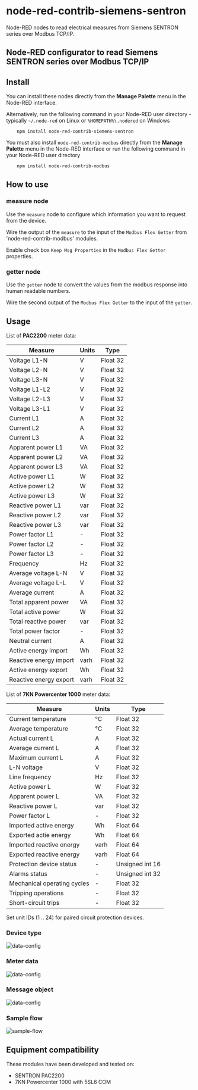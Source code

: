 # node-red-contrib-siemens-sentron
Node-RED nodes to read electrical measures from Siemens SENTRON series over Modbus TCP/IP.
## Node-RED configurator to read Siemens SENTRON series over Modbus TCP/IP

## Install
You can install these nodes directly from the **Manage Palette** menu in the Node-RED interface.

Alternatively, run the following command in your Node-RED user directory - typically `~/.node-red` on Linux or `%HOMEPATH%\.nodered` on Windows

        npm install node-red-contrib-siemens-sentron
        
You must also install `node-red-contrib-modbus` directly from the **Manage Palette** menu in the Node-RED interface or run the following command in your Node-RED user directory
       
        npm install node-red-contrib-modbus
                 
## How to use

### measure node
Use the `measure` node to configure which information you want to request from the device.

Wire the output of the `measure` to the input of the `Modbus Flex Getter` from 'node-red-contrib-modbus' modules.

Enable check box `Keep Msg Properties` in the `Modbus Flex Getter` properties.

### getter node
Use the `getter` node to convert the values from the modbus response into human readable numbers.

Wire the second output of the `Modbus Flex Getter` to the input of the `getter`.

## Usage
List of **PAC2200** meter data:

| Measure                            | Units                 | Type            | 
| ---------------------------------- | --------------------- | --------------- | 
|  Voltage L1-N                      | V                     | Float 32        | 
|  Voltage L2-N                      | V                     | Float 32        |
|  Voltage L3-N                      | V                     | Float 32        |
|  Voltage L1-L2                     | V                     | Float 32        |
|  Voltage L2-L3                     | V                     | Float 32        |
|  Voltage L3-L1                     | V                     | Float 32        |
|  Current L1                        | A                     | Float 32        |
|  Current L2                        | A                     | Float 32        |
|  Current L3                        | A                     | Float 32        |
|  Apparent power L1                 | VA                    | Float 32        |
|  Apparent power L2                 | VA                    | Float 32        |
|  Apparent power L3                 | VA                    | Float 32        |
|  Active power L1                   | W                     | Float 32        |
|  Active power L2                   | W                     | Float 32        |
|  Active power L3                   | W                     | Float 32        |
|  Reactive power L1                 | var                   | Float 32        |
|  Reactive power L2                 | var                   | Float 32        |
|  Reactive power L3                 | var                   | Float 32        |
|  Power factor L1                   | -                     | Float 32        |
|  Power factor L2                   | -                     | Float 32        |
|  Power factor L3                   | -                     | Float 32        |
|  Frequency                         | Hz                    | Float 32        |
|  Average voltage L-N               | V                     | Float 32        |
|  Average voltage L-L               | V                     | Float 32        |
|  Average current                   | A                     | Float 32        |
|  Total apparent power              | VA                    | Float 32        |
|  Total active power                | W                     | Float 32        |
|  Total reactive power              | var                   | Float 32        |
|  Total power factor                | -                     | Float 32        |
|  Neutral current                   | A                     | Float 32        |
|  Active energy import              | Wh                    | Float 32        |
|  Reactive energy import            | varh                  | Float 32        |
|  Active energy export              | Wh                    | Float 32        |
|  Reactive energy export            | varh                  | Float 32        |


List of **7KN Powercenter 1000** meter data:

| Measure                            | Units                 | Type            | 
| ---------------------------------- | --------------------- | --------------- | 
|  Current temperature               | °C                    | Float 32        |   
|  Average temperature               | °C                    | Float 32        |
|  Actual current L                  | A                     | Float 32        |
|  Average current L                 | A                     | Float 32        |
|  Maximum current L                 | A                     | Float 32        |
|  L-N voltage                       | V                     | Float 32        |
|  Line frequency                    | Hz                    | Float 32        |
|  Active power L                    | W                     | Float 32        |
|  Apparent power L                  | VA                    | Float 32        |
|  Reactive power L                  | var                   | Float 32        |
|  Power factor L                    | -                     | Float 32        |
|  Imported active energy            | Wh                    | Float 64        |
|  Exported actie energy             | Wh                    | Float 64        |
|  Imported reactive energy          | varh                  | Float 64        |
|  Exported reactive energy          | varh                  | Float 64        |
|  Protection device status          | -                     | Unsigned int 16 |
|  Alarms status                     | -                     | Unsigned int 32 |
|  Mechanical operating cycles       | -                     | Float 32        |
|  Tripping operations               | -                     | Float 32        |
|  Short-circuit trips               | -                     | Float 32        |

Set unit IDs (1 .. 24) for paired circuit protection devices. 

### Device type
![data-config](docs/device-config.png)

### Meter data 
![data-config](docs/data-config.png)

### Message object 
![data-config](docs/message-format.png)

### Sample flow
![sample-flow](docs/sample-flow.png)

## Equipment compatibility

These modules have been developed and tested on:
+ SENTRON PAC2200
+ 7KN Powercenter 1000 with 5SL6 COM
